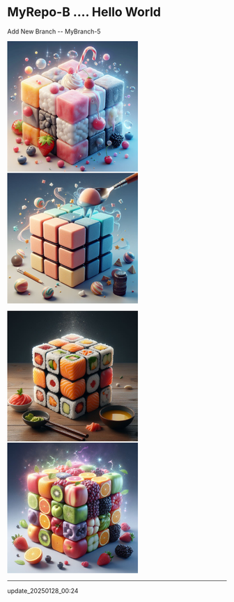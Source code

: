 ﻿# MyRepo-B .... Hello World

Add New Branch -- MyBranch-5

<img src="20240111_AIGC_Bing_魔術方塊_食物_S007-01.jpg" width="300"> <img src="20240111_AIGC_Bing_魔術方塊_食物_S007-03.jpg" width="300"> 

<img src="20240111_AIGC_Bing_魔術方塊_食物_S008-01.jpg" width="300"> <img src="20240111_AIGC_Bing_魔術方塊_食物_S015-04.jpg" width="300"> 

---
update_20250128_00:24

